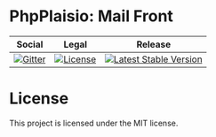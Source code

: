# PhpPlaisio: Mail Front

<table>
<thead>
<tr>
<th>Social</th>
<th>Legal</th>
<th>Release</th>
</tr>
</thead>
<tbody>
<tr>
<td>
<a href="https://gitter.im/PhpPlaisio/PhpPlaisio"><img src="https://badges.gitter.im/PhpPlaisio/PhpPlaisio.svg" alt="Gitter"/></a>
</td>
<td>
<a href="https://packagist.org/packages/plaisio/mail-front"><img src="https://poser.pugx.org/plaisio/mail-front/license" alt="License"/></a>
</td>
<td>
<a href="https://packagist.org/packages/plaisio/mail-front"><img src="https://poser.pugx.org/plaisio/mail-front/v/stable" alt="Latest Stable Version"/></a>
</td>
</tr>
</tbody>
</table>

# License

This project is licensed under the MIT license.
